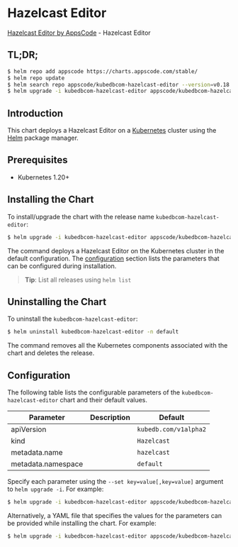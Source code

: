 # Hazelcast Editor

[Hazelcast Editor by AppsCode](https://appscode.com) - Hazelcast Editor

## TL;DR;

```bash
$ helm repo add appscode https://charts.appscode.com/stable/
$ helm repo update
$ helm search repo appscode/kubedbcom-hazelcast-editor --version=v0.18.0
$ helm upgrade -i kubedbcom-hazelcast-editor appscode/kubedbcom-hazelcast-editor -n default --create-namespace --version=v0.18.0
```

## Introduction

This chart deploys a Hazelcast Editor on a [Kubernetes](http://kubernetes.io) cluster using the [Helm](https://helm.sh) package manager.

## Prerequisites

- Kubernetes 1.20+

## Installing the Chart

To install/upgrade the chart with the release name `kubedbcom-hazelcast-editor`:

```bash
$ helm upgrade -i kubedbcom-hazelcast-editor appscode/kubedbcom-hazelcast-editor -n default --create-namespace --version=v0.18.0
```

The command deploys a Hazelcast Editor on the Kubernetes cluster in the default configuration. The [configuration](#configuration) section lists the parameters that can be configured during installation.

> **Tip**: List all releases using `helm list`

## Uninstalling the Chart

To uninstall the `kubedbcom-hazelcast-editor`:

```bash
$ helm uninstall kubedbcom-hazelcast-editor -n default
```

The command removes all the Kubernetes components associated with the chart and deletes the release.

## Configuration

The following table lists the configurable parameters of the `kubedbcom-hazelcast-editor` chart and their default values.

|     Parameter      | Description |             Default              |
|--------------------|-------------|----------------------------------|
| apiVersion         |             | <code>kubedb.com/v1alpha2</code> |
| kind               |             | <code>Hazelcast</code>           |
| metadata.name      |             | <code>hazelcast</code>           |
| metadata.namespace |             | <code>default</code>             |


Specify each parameter using the `--set key=value[,key=value]` argument to `helm upgrade -i`. For example:

```bash
$ helm upgrade -i kubedbcom-hazelcast-editor appscode/kubedbcom-hazelcast-editor -n default --create-namespace --version=v0.18.0 --set apiVersion=kubedb.com/v1alpha2
```

Alternatively, a YAML file that specifies the values for the parameters can be provided while
installing the chart. For example:

```bash
$ helm upgrade -i kubedbcom-hazelcast-editor appscode/kubedbcom-hazelcast-editor -n default --create-namespace --version=v0.18.0 --values values.yaml
```
